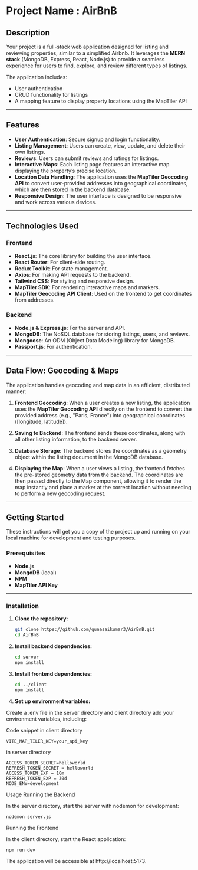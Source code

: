 # Project Name : AirBnB

## **Description**

Your project is a full-stack web application designed for listing and reviewing properties, similar to a simplified Airbnb. It leverages the **MERN stack** (MongoDB, Express, React, Node.js) to provide a seamless experience for users to find, explore, and review different types of listings.

The application includes:

- User authentication
- CRUD functionality for listings
- A mapping feature to display property locations using the MapTiler API

---

## **Features**

- **User Authentication**: Secure signup and login functionality.
- **Listing Management**: Users can create, view, update, and delete their own listings.
- **Reviews**: Users can submit reviews and ratings for listings.
- **Interactive Maps**: Each listing page features an interactive map displaying the property’s precise location.
- **Location Data Handling**: The application uses the **MapTiler Geocoding API** to convert user-provided addresses into geographical coordinates, which are then stored in the backend database.
- **Responsive Design**: The user interface is designed to be responsive and work across various devices.

---

## **Technologies Used**

### **Frontend**

- **React.js**: The core library for building the user interface.
- **React Router**: For client-side routing.
- **Redux Toolkit**: For state management.
- **Axios**: For making API requests to the backend.
- **Tailwind CSS**: For styling and responsive design.
- **MapTiler SDK**: For rendering interactive maps and markers.
- **MapTiler Geocoding API Client**: Used on the frontend to get coordinates from addresses.

### **Backend**

- **Node.js & Express.js**: For the server and API.
- **MongoDB**: The NoSQL database for storing listings, users, and reviews.
- **Mongoose**: An ODM (Object Data Modeling) library for MongoDB.
- **Passport.js**: For authentication.

---

## **Data Flow: Geocoding & Maps**

The application handles geocoding and map data in an efficient, distributed manner:

1. **Frontend Geocoding**: When a user creates a new listing, the application uses the **MapTiler Geocoding API** directly on the frontend to convert the provided address (e.g., "Paris, France") into geographical coordinates ([longitude, latitude]).

2. **Saving to Backend**: The frontend sends these coordinates, along with all other listing information, to the backend server.

3. **Database Storage**: The backend stores the coordinates as a geometry object within the listing document in the MongoDB database.

4. **Displaying the Map**: When a user views a listing, the frontend fetches the pre-stored geometry data from the backend. The coordinates are then passed directly to the Map component, allowing it to render the map instantly and place a marker at the correct location without needing to perform a new geocoding request.

---

## **Getting Started**

These instructions will get you a copy of the project up and running on your local machine for development and testing purposes.

### **Prerequisites**

- **Node.js**
- **MongoDB** (local)
- **NPM**
- **MapTiler API Key**

---

### **Installation**

1.  **Clone the repository:**

    ```bash
    git clone https://github.com/gunasaikumar3/AirBnB.git
    cd AirBnB
    ```

2.  **Install backend dependencies:**

    ```bash
    cd server
    npm install
    ```

3.  **Install frontend dependencies:**

    ```bash
    cd ../client
    npm install
    ```

4.  **Set up environment variables:**

Create a .env file in the server directory and client directory add your environment variables, including:

Code snippet
in client directory
        
    VITE_MAP_TILER_KEY=your_api_key        

in server directory

    ACCESS_TOKEN_SECRET=helloworld
    REFRESH_TOKEN_SECRET = helloworld
    ACCESS_TOKEN_EXP = 10m
    REFRESH_TOKEN_EXP = 30d
    NODE_ENV=development

Usage
Running the Backend

In the server directory, start the server with nodemon for development:

    nodemon server.js

Running the Frontend

In the client directory, start the React application:

    npm run dev

The application will be accessible at http://localhost:5173.
